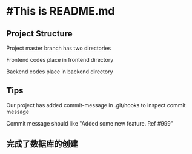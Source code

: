 #This is README.md
===================

## Project Structure
Project master branch has two directories

Frontend codes place in frontend directory

Backend codes place in backend directory

## Tips
Our project has added commit-message in .git/hooks to inspect commit message

Commit message should like "Added some new feature. Ref #999"

## 完成了数据库的创建
